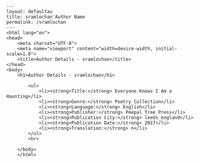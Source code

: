 
    ---
    layout: defaultau
    title: sramlochan'Author Name 
    permalink: /sramlochan
    ---
    <html lang="en">
    <head>
        <meta charset="UTF-8">
        <meta name="viewport" content="width=device-width, initial-scale=1.0">
        <title>Author Details - sramlochan</title>
    </head>
    <body>
        <h1>Author Details - sramlochan</h1>
        
            <ul>
                <li><strong>Title:</strong> Everyone Knows I Am a Haunting</li>
                <li><strong>Genre:</strong> Poetry Collection</li>
                <li><strong>Language:</strong> English</li>
                <li><strong>Publisher:</strong> Peepal Tree Press</li>
                <li><strong>Publication City:</strong> leeds_england</li>
                <li><strong>Publication Date:</strong> 2017</li>
                <li><strong>Translation:</strong> n</li>
            </ul>
            <hr>
            
        </body>
        </html>
        